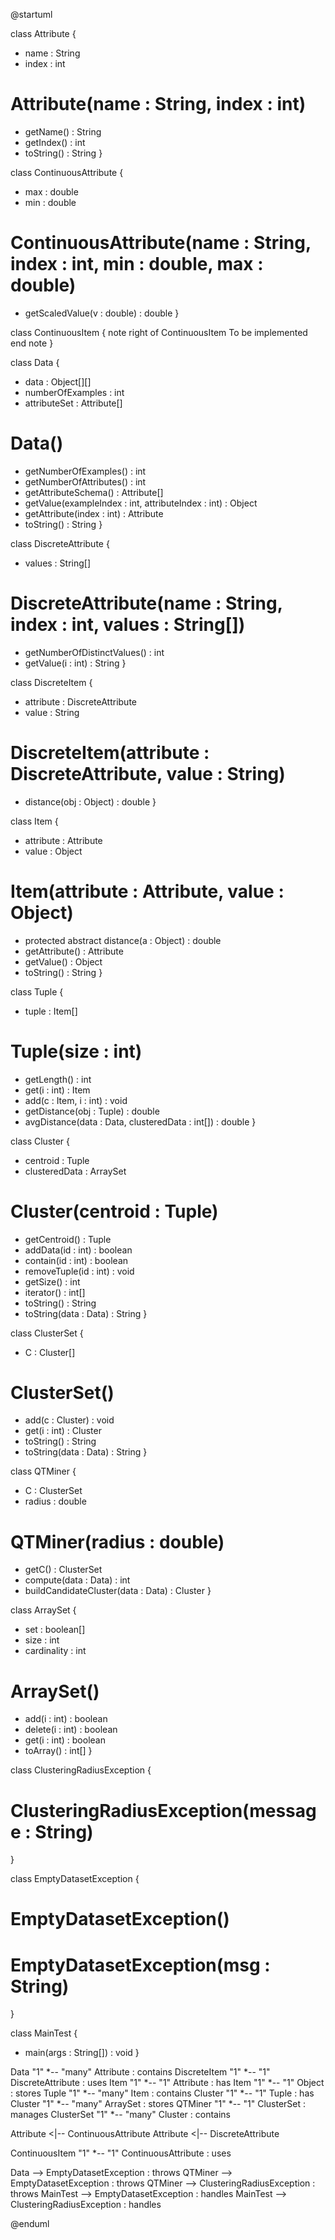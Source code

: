 @startuml

class Attribute {
  - name : String
  - index : int

  # Attribute(name : String, index : int)
  
  + getName() : String
  + getIndex() : int
  + toString() : String
}

class ContinuousAttribute {
  - max : double
  - min : double
  
  # ContinuousAttribute(name : String, index : int, min : double, max : double)

  + getScaledValue(v : double) : double
}

class ContinuousItem {
  note right of ContinuousItem
  To be implemented
end note
}

class Data {
  - data : Object[][]
  - numberOfExamples : int
  - attributeSet : Attribute[]

  # Data()

  + getNumberOfExamples() : int
  + getNumberOfAttributes() : int
  + getAttributeSchema() : Attribute[]
  + getValue(exampleIndex : int, attributeIndex : int) : Object
  + getAttribute(index : int) : Attribute
  + toString() : String
}

class DiscreteAttribute {
  - values : String[]

  # DiscreteAttribute(name : String, index : int, values : String[])

  + getNumberOfDistinctValues() : int
  + getValue(i : int) : String
}

class DiscreteItem {
  - attribute : DiscreteAttribute
  - value : String
  
  # DiscreteItem(attribute : DiscreteAttribute, value : String)

  + distance(obj : Object) : double
}

class Item {
  - attribute : Attribute
  - value : Object

  # Item(attribute : Attribute, value : Object)

  + protected abstract distance(a : Object) : double
  + getAttribute() : Attribute
  + getValue() : Object
  + toString() : String
}

class Tuple {
  - tuple : Item[]

  # Tuple(size : int)

  + getLength() : int
  + get(i : int) : Item
  + add(c : Item, i : int) : void
  + getDistance(obj : Tuple) : double
  + avgDistance(data : Data, clusteredData : int[]) : double
}

class Cluster {
  - centroid : Tuple
  - clusteredData : ArraySet

  # Cluster(centroid : Tuple)

  + getCentroid() : Tuple
  + addData(id : int) : boolean
  + contain(id : int) : boolean
  + removeTuple(id : int) : void
  + getSize() : int
  + iterator() : int[]
  + toString() : String
  + toString(data : Data) : String
}

class ClusterSet {
  - C : Cluster[]

  # ClusterSet()

  + add(c : Cluster) : void
  + get(i : int) : Cluster
  + toString() : String
  + toString(data : Data) : String
}

class QTMiner {
  - C : ClusterSet
  - radius : double

  # QTMiner(radius : double)

  + getC() : ClusterSet
  + compute(data : Data) : int
  + buildCandidateCluster(data : Data) : Cluster
}

class ArraySet {
  - set : boolean[]
  - size : int
  - cardinality : int

  # ArraySet()

  + add(i : int) : boolean
  + delete(i : int) : boolean
  + get(i : int) : boolean
  + toArray() : int[]
}

class ClusteringRadiusException {
  # ClusteringRadiusException(message : String)
}

class EmptyDatasetException {
  # EmptyDatasetException()
  # EmptyDatasetException(msg : String)
}

class MainTest {
  + main(args : String[]) : void
}

Data "1" *-- "many" Attribute : contains
DiscreteItem "1" *-- "1" DiscreteAttribute : uses
Item "1" *-- "1" Attribute : has
Item "1" *-- "1" Object : stores
Tuple "1" *-- "many" Item : contains
Cluster "1" *-- "1" Tuple : has
Cluster "1" *-- "many" ArraySet : stores
QTMiner "1" *-- "1" ClusterSet : manages
ClusterSet "1" *-- "many" Cluster : contains

Attribute <|-- ContinuousAttribute
Attribute <|-- DiscreteAttribute

ContinuousItem "1" *-- "1" ContinuousAttribute : uses

Data --> EmptyDatasetException : throws
QTMiner --> EmptyDatasetException : throws
QTMiner --> ClusteringRadiusException : throws
MainTest --> EmptyDatasetException : handles
MainTest --> ClusteringRadiusException : handles

@enduml
